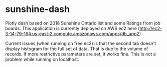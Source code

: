 # sunshine-dash
Plotly dash based on 2018 Sunshine Ontario list and some Ratings from job boards.
This application is currently deployed on AWS ec2 here (http://ec2-3-14-79-164.us-east-2.compute.amazonaws.com/apps/db_app2)

Current issues (when running on free ec2) is that the second tab doesn't display histogram for the full set of data.  That is due to the volume of records.  If more restrictive parameters are set, it works fine.  This is not a problem while running on localhost.


